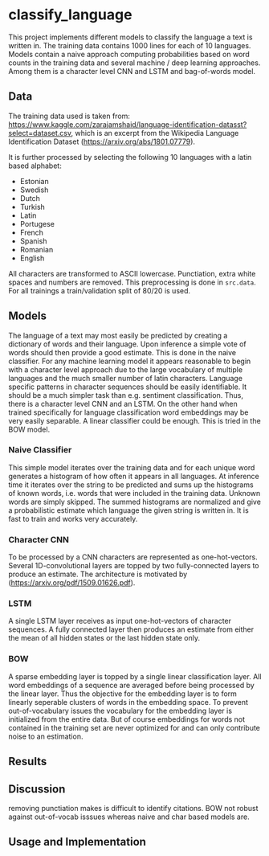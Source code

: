 # classify_language

This project implements different models to classify the language a text is written in.
The training data contains 1000 lines for each of 10 languages.
Models contain a naive approach computing probabilities based on word counts in the training data and several machine / deep learning approaches. Among them is a character level CNN and LSTM and bag-of-words model.

## Data

The training data used is taken from:
https://www.kaggle.com/zarajamshaid/language-identification-datasst?select=dataset.csv,
which is an excerpt from the Wikipedia Language Identification Dataset (https://arxiv.org/abs/1801.07779).

It is further processed by selecting the following 10 languages with a latin based alphabet:
- Estonian
- Swedish
- Dutch
- Turkish
- Latin
- Portugese
- French
- Spanish
- Romanian
- English

All characters are transformed to ASCII lowercase. Punctiation, extra white spaces and numbers are removed. This preprocessing is done in `src.data`.
For all trainings a train/validation split of 80/20 is used.

## Models

The language of a text may most easily be predicted by creating a dictionary of words and their language. Upon inference a simple vote of words should then provide a good estimate. This is done in the naive classifier.
For any machine learning model it appears reasonable to begin with a character level approach due to the large vocabulary of multiple languages and the much smaller number of latin characters.
Language specific patterns in character sequences should be easily identifiable. It should be a much simpler task than e.g. sentiment classification. Thus, there is a character level CNN and an LSTM.
On the other hand when trained specifically for language classification word embeddings may be very easily separable. A linear classifier could be enough. This is tried in the BOW model. 

### Naive Classifier

This simple model iterates over the training data and for each unique word generates a histogram of how often it appears in all languages. At inference time it iterates over the string to be predicted and sums up the histograms of known words, i.e. words that were included in the training data. Unknown words are simply skipped. The summed histograms are normalized and give a probabilistic estimate which language the given string is written in.
It is fast to train and works very accurately.

### Character CNN

To be processed by a CNN characters are represented as one-hot-vectors. Several 1D-convolutional layers are topped by two fully-connected layers to produce an estimate.
The architecture is motivated by (https://arxiv.org/pdf/1509.01626.pdf).

### LSTM

A single LSTM layer receives as input one-hot-vectors of character sequences.
A fully connected layer then produces an estimate from either the mean of all hidden states or the last hidden state only.

### BOW

A sparse embedding layer is topped by a single linear classification layer.
All word embeddings of a sequence are averaged before being processed by the linear layer. Thus the objective for the embedding layer is to form linearly seperable clusters of words in the embedding space.
To prevent out-of-vocabulary issues the vocabulary for the embedding layer is initialized from the entire data.
But of course embeddings for words not contained in the training set are never optimized for and can only contribute noise to an estimation.

## Results

## Discussion
removing punctiation makes is difficult to identify citations.
BOW not robust against out-of-vocab isssues whereas naive and char based models are.

## Usage and Implementation